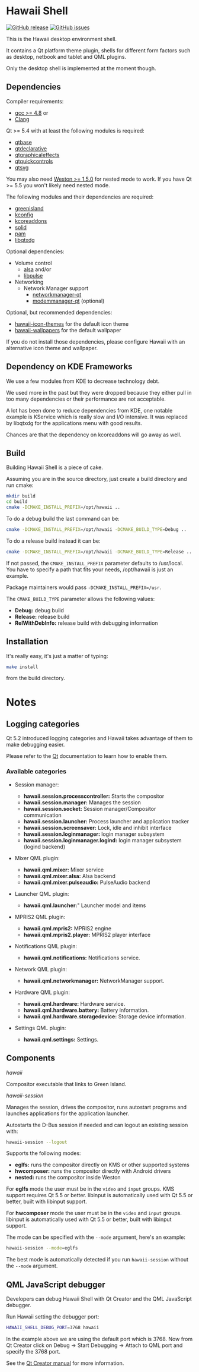 Hawaii Shell
============

[![GitHub release](https://img.shields.io/github/release/hawaii-desktop/hawaii-shell.svg)](https://github.com/hawaii-desktop/hawaii-shell)
[![GitHub issues](https://img.shields.io/github/issues/hawaii-desktop/hawaii-shell.svg)](https://github.com/hawaii-desktop/hawaii-shell/issues)

This is the Hawaii desktop environment shell.

It contains a Qt platform theme plugin, shells for different form
factors such as desktop, netbook and tablet and QML plugins.

Only the desktop shell is implemented at the moment though.

## Dependencies

Compiler requirements:

* [gcc >= 4.8](https://gcc.gnu.org/gcc-4.8/) or
* [Clang](http://clang.llvm.org/)

Qt >= 5.4 with at least the following modules is required:

* [qtbase](http://code.qt.io/cgit/qt/qtbase.git)
* [qtdeclarative](http://code.qt.io/cgit/qt/qtdeclarative.git)
* [qtgraphicaleffects](http://code.qt.io/cgit/qt/qtgraphicaleffects.git)
* [qtquickcontrols](http://code.qt.io/cgit/qt/qtquickcontrols.git)
* [qtsvg](http://code.qt.io/cgit/qt/qtsvg.git)

You may also need [Weston >= 1.5.0](http://wayland.freedesktop.org) for nested mode
to work. If you have Qt >= 5.5 you won't likely need nested mode.

The following modules and their dependencies are required:

* [greenisland](https://github.com/greenisland/greenisland)
* [kconfig](http://quickgit.kde.org/?p=kconfig.git)
* [kcoreaddons](http://quickgit.kde.org/?p=kcoreaddons.git)
* [solid](http://quickgit.kde.org/?p=solid.git)
* [pam](http://www.linux-pam.org/)
* [libqtxdg](https://github.com/lxde/libqtxdg)

Optional dependencies:

* Volume control
  * [alsa](http://www.alsa-project.org/main/index.php/Main_Page) and/or
  * [libpulse](https://wiki.freedesktop.org/www/Software/PulseAudio/)
* Networking
  * Network Manager support
    * [networkmanager-qt](http://quickgit.kde.org/?p=networkmanager-qt.git)
    * [modemmanager-qt](http://quickgit.kde.org/?p=modemmanager-qt.git) (optional)

Optional, but recommended dependencies:

* [hawaii-icon-themes](https://github.com/hawaii-desktop/hawaii-icon-themes) for the default icon theme
* [hawaii-wallpapers](https://github.com/hawaii-desktop/hawaii-wallpapers) for the default wallpaper

If you do not install those dependencies, please configure Hawaii with an
alternative icon theme and wallpaper.

## Dependency on KDE Frameworks

We use a few modules from KDE to decrease technology debt.

We used more in the past but they were dropped because they either
pull in too many dependencies or their performance are not acceptable.

A lot has been done to reduce dependencies from KDE, one notable example
is KService which is really slow and I/O intensive.  It was replaced by
libqtxdg for the applications menu with good results.

Chances are that the dependency on kcoreaddons will go away as well.

## Build

Building Hawaii Shell is a piece of cake.

Assuming you are in the source directory, just create a build directory
and run cmake:

```sh
mkdir build
cd build
cmake -DCMAKE_INSTALL_PREFIX=/opt/hawaii ..
```

To do a debug build the last command can be:

```sh
cmake -DCMAKE_INSTALL_PREFIX=/opt/hawaii -DCMAKE_BUILD_TYPE=Debug ..
```

To do a release build instead it can be:

```sh
cmake -DCMAKE_INSTALL_PREFIX=/opt/hawaii -DCMAKE_BUILD_TYPE=Release ..
```

If not passed, the `CMAKE_INSTALL_PREFIX` parameter defaults to /usr/local.
You have to specify a path that fits your needs, /opt/hawaii is just an example.

Package maintainers would pass `-DCMAKE_INSTALL_PREFIX=/usr`.

The `CMAKE_BUILD_TYPE` parameter allows the following values:

* **Debug:** debug build
* **Release:** release build
* **RelWithDebInfo:** release build with debugging information

## Installation

It's really easy, it's just a matter of typing:

```sh
make install
```

from the build directory.

# Notes

## Logging categories

Qt 5.2 introduced logging categories and Hawaii takes advantage of
them to make debugging easier.

Please refer to the [Qt](http://doc.qt.io/qt-5/qloggingcategory.html) documentation
to learn how to enable them.

### Available categories

* Session manager:
  * **hawaii.session.processcontroller:** Starts the compositor
  * **hawaii.session.manager:** Manages the session
  * **hawaii.session.socket:** Session manager/Compositor communication
  * **hawaii.session.launcher:** Process launcher and application tracker
  * **hawaii.session.screensaver:** Lock, idle and inhibit interface
  * **hawaii.session.loginmanager:** login manager subsystem
  * **hawaii.session.loginmanager.logind:** login manager subsystem (logind backend)

* Mixer QML plugin:
  * **hawaii.qml.mixer:** Mixer service
  * **hawaii.qml.mixer.alsa:** Alsa backend
  * **hawaii.qml.mixer.pulseaudio:** PulseAudio backend

* Launcher QML plugin:
  * **hawaii.qml.launcher:**" Launcher model and items

* MPRIS2 QML plugin:
  * **hawaii.qml.mpris2:** MPRIS2 engine
  * **hawaii.qml.mpris2.player:** MPRIS2 player interface

* Notifications QML plugin:
  * **hawaii.qml.notifications:** Notifications service.

* Network QML plugin:
  * **hawaii.qml.networkmanager:** NetworkManager support.

* Hardware QML plugin:
  * **hawaii.qml.hardware:** Hardware service.
  * **hawaii.qml.hardware.battery:** Battery information.
  * **hawaii.qml.hardware.storagedevice:** Storage device information.

* Settings QML plugin:
  * **hawaii.qml.settings:** Settings.

## Components

*hawaii*

Compositor executable that links to Green Island.

*hawaii-session*

Manages the session, drives the compositor, runs autostart programs
and launches applications for the application launcher.

Autostarts the D-Bus session if needed and can logout an existing
session with:

```sh
hawaii-session --logout
```

Supports the following modes:

* **eglfs:** runs the compositor directly on KMS or other supported systems
* **hwcomposer:** runs the compositor directly with Android drivers
* **nested:** runs the compositor inside Weston

For **eglfs** mode the user must be in the ``video`` and ``input`` groups.
KMS support requires Qt 5.5 or better.
libinput is automatically used with Qt 5.5 or better, built with libinput support.

For **hwcomposer** mode the user must be in the ``video`` and ``input`` groups.
libinput is automatically used with Qt 5.5 or better, built with libinput support.

The mode can be specified with the ``--mode`` argument, here's an example:

```sh
hawaii-session --mode=eglfs
```

The best mode is automatically detected if you run ``hawaii-session``
without the ``--mode`` argument.

## QML JavaScript debugger

Developers can debug Hawaii Shell with Qt Creator and the QML JavaScript debugger.

Run Hawaii setting the debugger port:

```sh
HAWAII_SHELL_DEBUG_PORT=3768 hawaii
```

In the example above we are using the default port which is 3768.
Now from Qt Creator click on Debug -> Start Debugging -> Attach to QML port and specify
the 3768 port.

See the [Qt Creator manual](http://qt-project.org/doc/qtcreator-3.0/creator-debugging-qml.html) for more information.
